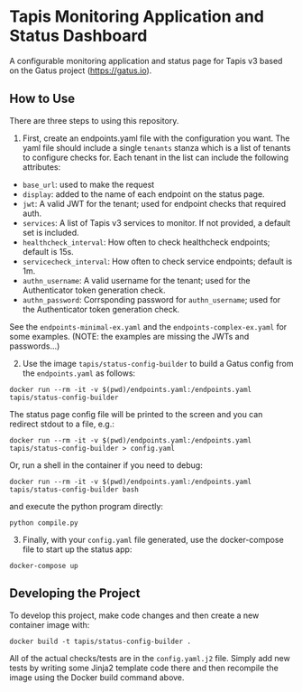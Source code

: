 # Tapis Monitoring Application and Status Dashboard 

A configurable monitoring application and status page for Tapis v3 based on the Gatus project (https://gatus.io).

## How to Use
There are three steps to using this repository. 

1) First, create an endpoints.yaml file with the configuration you want. The yaml file should 
include a single `tenants` stanza which is a list of tenants to configure checks for. Each
tenant in the list can include the following attributes:
  - `base_url`: used to make the request
  - `display`: added to the name of each endpoint on the status page.
  - `jwt`: A valid JWT for the tenant; used for endpoint checks that required auth.
  - `services`: A list of Tapis v3 services to monitor. If not provided, a default set is included.
  - `healthcheck_interval`: How often to check healthcheck endpoints; default is 15s.
  - `servicecheck_interval`: How often to check service endpoints; default is 1m.
  - `authn_username`: A valid username for the tenant; used for the Authenticator token generation check.
  - `authn_password`: Corrsponding password for `authn_username`; used for the Authenticator token generation check.

See the `endpoints-minimal-ex.yaml` and the `endpoints-complex-ex.yaml` for some examples. (NOTE:
the examples are missing the JWTs and passwords...)

2) Use the image `tapis/status-config-builder` to build a Gatus config from the `endpoints.yaml` 
as follows:

```
docker run --rm -it -v $(pwd)/endpoints.yaml:/endpoints.yaml tapis/status-config-builder 
```
The status page config file will be printed to the screen and you can redirect stdout to a file, e.g.:

```
docker run --rm -it -v $(pwd)/endpoints.yaml:/endpoints.yaml tapis/status-config-builder > config.yaml
```

Or, run a shell in the container if you need to debug:
```
docker run --rm -it -v $(pwd)/endpoints.yaml:/endpoints.yaml tapis/status-config-builder bash
```
and execute the python program directly:
```
python compile.py
```

3) Finally, with your `config.yaml` file generated, use the docker-compose file to start up the 
status app:

```
docker-compose up
```


## Developing the Project

To develop this project, make code changes and then create a new container image with:
```
docker build -t tapis/status-config-builder .
```

All of the actual checks/tests are in the `config.yaml.j2` file. Simply add new tests by 
writing some Jinja2 template code there and then recompile the image using the Docker build
command above. 